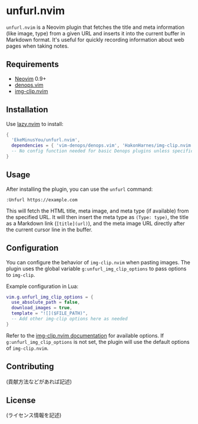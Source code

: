 # unfurl.nvim

`unfurl.nvim` is a Neovim plugin that fetches the title and meta information (like image, type) from a given URL and inserts it into the current buffer in Markdown format. It's useful for quickly recording information about web pages when taking notes.

## Requirements

- [Neovim](https://neovim.io/) 0.9+
- [denops.vim](https://github.com/vim-denops/denops.vim)
- [img-clip.nvim](https://github.com/HakonHarnes/img-clip.nvim)

## Installation

Use [lazy.nvim](https://github.com/folke/lazy.nvim) to install:

```lua
{
  'EkeMinusYou/unfurl.nvim',
  dependencies = { 'vim-denops/denops.vim', 'HakonHarnes/img-clip.nvim' },
  -- No config function needed for basic Denops plugins unless specific setup is required
}
```

## Usage

After installing the plugin, you can use the `unfurl` command:

```
:Unfurl https://example.com
```

This will fetch the HTML title, meta image, and meta type (if available) from the specified URL. It will then insert the meta type as `(Type: type)`, the title as a Markdown link (`[title](url)`), and the meta image URL directly after the current cursor line in the buffer.

## Configuration

You can configure the behavior of `img-clip.nvim` when pasting images. The plugin uses the global variable `g:unfurl_img_clip_options` to pass options to `img-clip`.

Example configuration in Lua:

```lua
vim.g.unfurl_img_clip_options = {
  use_absolute_path = false,
  download_images = true,
  template = "![]($FILE_PATH)",
  -- Add other img-clip options here as needed
}
```

Refer to the [img-clip.nvim documentation](https://github.com/HakonHarnes/img-clip.nvim) for available options. If `g:unfurl_img_clip_options` is not set, the plugin will use the default options of `img-clip.nvim`.

## Contributing

(貢献方法などがあれば記述)

## License

(ライセンス情報を記述)